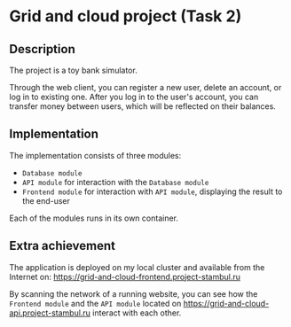 # Grid and cloud project (Task 2)

## Description

The project is a toy bank simulator.

Through the web client, you can register a new user, delete an account, or log in to existing one. After you log in to the user's account, you can transfer money between users, which will be reflected on their balances.

## Implementation

The implementation consists of three modules:
- `Database module`
- `API module` for interaction with the `Database module`
- `Frontend module` for interaction with `API module`, displaying the result to the end-user

Each of the modules runs in its own container.

## Extra achievement

The application is deployed on my local cluster and available from the Internet on: https://grid-and-cloud-frontend.project-stambul.ru

By scanning the network of a running website, you can see how the `Frontend module` and the `API module` located on https://grid-and-cloud-api.project-stambul.ru interact with each other.


